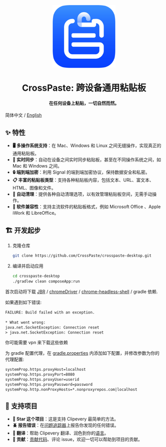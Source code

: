 <div align="center">
   <img src="crosspaste_logo.webp" width=200 height=200>
   <h1>CrossPaste: 跨设备通用粘贴板</h1>
   <h4>在任何设备上粘贴，一切自然而然。</h4>
</div>

简体中文 / [English](./README.md)

## ✨ 特性

- **🖥️ 多操作系统支持**：在 Mac、Windows 和 Linux 之间无缝操作，实现真正的通用粘贴板。
- **🔄 实时同步**：自动在设备之间实时同步粘贴板，甚至在不同操作系统之间，如 Mac 和 Windows 之间。
- **🔒 端到端加密**：利用 Signal 的端到端加密协议，保持数据安全和私密。
- **📋 丰富的粘贴板类型**：支持各种粘贴板内容，包括文本、URL、富文本、HTML、图像和文件。
- **🧹 自动清理**：提供各种自动清理选项，以有效管理粘贴板空间，无需手动操作。
- **🔌 软件兼容性**：支持主流软件的粘贴板格式，例如 Microsoft Office 、Apple iWork 和 LibreOffice。

## 🏗 开发起步

1. 克隆仓库

   ```bash
   git clone https://github.com/CrossPaste/crosspaste-desktop.git
   ```

2. 编译并启动应用

   ```bash
   cd crosspaste-desktop
   ./gradlew clean composeApp:run
   ```

首次启动将下载 [JBR](https://github.com/JetBrains/JetBrainsRuntime) / [chromeDriver](https://googlechromelabs.github.io/chrome-for-testing/) / [chrome-headless-shell](https://googlechromelabs.github.io/chrome-for-testing/) / gradle 依赖.

如果遇到如下错误:
```log
FAILURE: Build failed with an exception.

* What went wrong:
java.net.SocketException: Connection reset
> java.net.SocketException: Connection reset
```
你可能需要 vpn 来下载这些依赖

为 gradle 配置代理，在 [gradle.properties](./gradle.properties) 内添加如下配置，并修改参数为你的代理配置:
```properties
systemProp.https.proxyHost=localhost
systemProp.https.proxyPort=8080
systemProp.https.proxyUser=userid
systemProp.https.proxyPassword=password
systemProp.http.nonProxyHosts=*.nonproxyrepos.com|localhost
```


## 🤝 支持项目

- **🌟 Star 这个项目**：这是支持 Clipevery 最简单的方法。
- **🪲 报告错误**：在[问题追踪器](https://github.com/CrossPaste/crosspaste-desktop/issues/new/choose)上报告你发现的任何错误。
- **📖 翻译**：帮助 Clipevery 翻译、润色到你的[语言](https://github.com/CrossPaste/crosspaste-desktop/tree/main/composeApp/src/desktopMain/resources/i18n)。
- **📝 贡献**：[贡献代码](./Contributing.zh-CN.md)、评论 issue，欢迎一切可以帮助到项目的贡献。